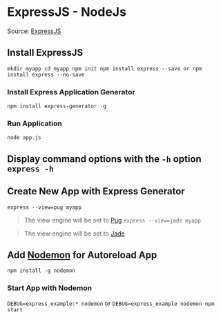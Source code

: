 # ExpressJS - NodeJs
Source: [ExpressJS](http://expressjs.com/en/starter/installing.html)

## Install ExpressJS
```
mkdir myapp cd myapp npm init npm install express --save or npm install express --no-save
```

### Install Express Application Generator
`npm install express-generator -g`

### Run Application
`node app.js`

## Display command options with the `-h` option `express -h`

## Create New App with Express Generator
`express --view=pug myapp`

> The view engine will be set to [Pug](https://pugjs.org/) `express --view=jade myapp`

> The view engine will be set to [Jade](http://jade-lang.com/)

## Add [Nodemon](https://github.com/remy/nodemon) for Autoreload App
`npm install -g nodemon`

### Start App with Nodemon
`DEBUG=express_example:* nodemon` or `DEBUG=express_example nodemon npm start`

